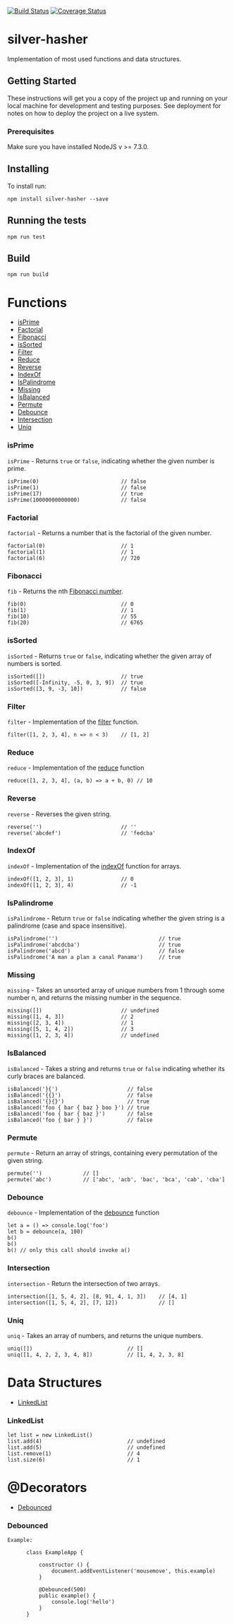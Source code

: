 [![Build Status](https://travis-ci.org/onexample/silver-hasher.svg?branch=master)](https://travis-ci.org/onexample/silver-hasher)
[![Coverage Status](https://coveralls.io/repos/github/onexample/silver-hasher/badge.svg?branch=master)](https://coveralls.io/github/onexample/silver-hasher?branch=master)

# silver-hasher

Implementation of most used functions and data structures.


## Getting Started 
These instructions will get you a copy of the project up and running on your local machine for development and testing purposes. See deployment for notes on how to deploy the project on a live system.

### Prerequisites

Make sure you have installed NodeJS v >= 7.3.0.


## Installing
 
To install run:

    npm install silver-hasher --save 


## Running the tests 

    npm run test
    
## Build 

    npm run build    


# Functions 

* [isPrime](#isprime)
* [Factorial](#factorial)
* [Fibonacci](#fibonacci)
* [isSorted](#issorted)
* [Filter](#filter)
* [Reduce](#reduce)
* [Reverse](#reverse)
* [IndexOf](#indexof)
* [IsPalindrome](#ispalindrome)
* [Missing](#missing)
* [IsBalanced](#isbalanced)
* [Permute](#permute)
* [Debounce](#debounce)
* [Intersection](#intersection)
* [Uniq](#uniq)

### isPrime

`isPrime` - Returns `true` or `false`, indicating whether the given number is prime.

    isPrime(0)                          // false
    isPrime(1)                          // false
    isPrime(17)                         // true
    isPrime(10000000000000)             // false

### Factorial 

`factorial` - Returns a number that is the factorial of the given number.    


    factorial(0)                        // 1
    factorial(1)                        // 1
    factorial(6)                        // 720

### Fibonacci

`fib` - Returns the nth [Fibonacci number](https://en.wikipedia.org/wiki/Fibonacci_number).

    fib(0)                              // 0
    fib(1)                              // 1
    fib(10)                             // 55
    fib(20)                             // 6765

### isSorted 

`isSorted` - Returns `true` or `false`, indicating whether the given array of numbers is sorted.

    isSorted([])                        // true
    isSorted([-Infinity, -5, 0, 3, 9])  // true
    isSorted([3, 9, -3, 10])            // false


### Filter 

`filter` - Implementation of the [filter](https://developer.mozilla.org/en-US/docs/Web/JavaScript/Reference/Global_Objects/Array/Filter) function.

    filter([1, 2, 3, 4], n => n < 3)    // [1, 2]


### Reduce

`reduce` - Implementation of the [reduce](https://developer.mozilla.org/en-US/docs/Web/JavaScript/Reference/Global_Objects/Array/Reduce) function

    reduce([1, 2, 3, 4], (a, b) => a + b, 0) // 10
    
### Reverse 

`reverse` - Reverses the given string.

    reverse('')                         // ''
    reverse('abcdef')                   // 'fedcba'
    
    
### IndexOf

`indexOf` - Implementation of the [indexOf](https://developer.mozilla.org/nl/docs/Web/JavaScript/Reference/Global_Objects/Array/indexOf) function for arrays.

    indexOf([1, 2, 3], 1)               // 0
    indexOf([1, 2, 3], 4)               // -1
    

### IsPalindrome

`isPalindrome` - Return `true` or `false` indicating whether the given string is a palindrome (case and space insensitive).

    isPalindrome('')                                // true
    isPalindrome('abcdcba')                         // true
    isPalindrome('abcd')                            // false
    isPalindrome('A man a plan a canal Panama')     // true
    
### Missing 

`missing` - Takes an unsorted array of unique numbers from 1 through some number n, and returns the missing number in the sequence.

    missing([])                         // undefined
    missing([1, 4, 3])                  // 2
    missing([2, 3, 4])                  // 1
    missing([5, 1, 4, 2])               // 3
    missing([1, 2, 3, 4])               // undefined

### IsBalanced 

`isBalanced` - Takes a string and returns `true` or `false` indicating whether its curly braces are balanced.

    isBalanced('}{')                      // false
    isBalanced('{{}')                     // false
    isBalanced('{}{}')                    // true
    isBalanced('foo { bar { baz } boo }') // true
    isBalanced('foo { bar { baz }')       // false
    isBalanced('foo { bar } }')           // false
    
### Permute

`permute` - Return an array of strings, containing every permutation of the given string.

    permute('')             // []
    permute('abc')          // ['abc', 'acb', 'bac', 'bca', 'cab', 'cba']
    

### Debounce 

`debounce` - Implementation of the [debounce](https://lodash.com/docs/4.17.4#debounce) function

    let a = () => console.log('foo')
    let b = debounce(a, 100)
    b()
    b()
    b() // only this call should invoke a()
    
### Intersection 

`intersection` - Return the intersection of two arrays.

    intersection([1, 5, 4, 2], [8, 91, 4, 1, 3])    // [4, 1]
    intersection([1, 5, 4, 2], [7, 12])             // []
    
### Uniq 

`uniq` - Takes an array of numbers, and returns the unique numbers.

    uniq([])                              // []
    uniq([1, 4, 2, 2, 3, 4, 8])           // [1, 4, 2, 3, 8]
    

# Data Structures

* [LinkedList](#linkedlist)

### LinkedList

    let list = new LinkedList()
    list.add(4)                           // undefined
    list.add(5)                           // undefined
    list.remove(1)                        // 4
    list.size(6)                          // 1


# @Decorators

* [Debounced](#debounced)

### Debounced

    Example:
    
          class ExampleApp {
    
              constructor () {
                  document.addEventListener('mousemove', this.example)
              }
    
              @Debounced(500)
              public example() {
                  console.log('hello')
              }
          } 
